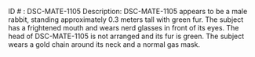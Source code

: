 ID # : DSC-MATE-1105
Description: DSC-MATE-1105 appears to be a male rabbit, standing approximately 0.3 meters tall with green fur. The subject has a frightened mouth and wears nerd glasses in front of its eyes. The head of DSC-MATE-1105 is not arranged and its fur is green. The subject wears a gold chain around its neck and a normal gas mask.